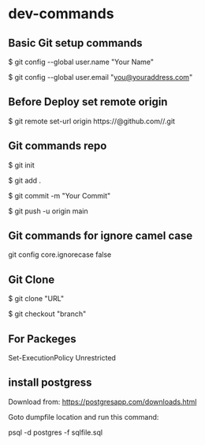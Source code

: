 # dev-commands

## Basic Git setup commands

$ git config --global user.name "Your Name"

$ git config --global user.email "you@youraddress.com"


## Before Deploy set remote origin
$ git remote set-url origin https://<TOKEN>@github.com/<username>/<repository>.git

## Git commands repo
$ git init

$ git add .

$ git commit -m "Your Commit"

$ git push -u origin main

## Git commands for ignore camel case
git config core.ignorecase false

## Git Clone
$ git clone "URL"

$ git checkout "branch"


## For Packeges
Set-ExecutionPolicy Unrestricted

## install postgress
Download from: https://postgresapp.com/downloads.html

Goto dumpfile location and run this command:

psql -d postgres -f sqlfile.sql
